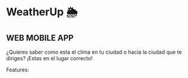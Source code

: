 # WeatherUp 🌦️

## WEB MOBILE APP

¿Quieres saber como esta el clima en tu ciudad o hacia la ciudad que te diriges?
¡Estas en el lugar correcto!  

Features:
